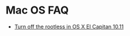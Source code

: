 # Mac OS FAQ

- [Turn off the rootless in OS X El Capitan 10.11](https://www.quora.com/How-do-I-turn-off-the-rootless-in-OS-X-El-Capitan-10-11)

